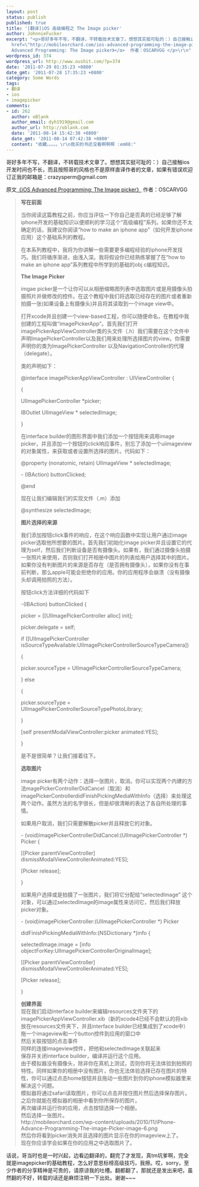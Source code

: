 ```yaml
---
layout: post
status: publish
published: true
title: '[翻译]iOS 高级编程之 The Image picker'
author: JohnnieFucker
excerpt: "<p>哥好多年不写，不翻译，不转载技术文章了。想想其实挺可耻的：）自己接触ios开发时间也不长，而且按照哥的风格也不是原样直译作者的文章，如果有错误欢迎订正我的邮箱是：crazysperm@gmail.com</p>\r\n<p>原文<a
  href=\"http://mobileorchard.com/ios-advanced-programming-the-image-picker/\" target=\"_blank\">《iOS
  Advanced Programming: The Image picker》</a>  作者：OSCARVGG </p>\r\n"
wordpress_id: 374
wordpress_url: http://www.oushit.com/?p=374
date: '2011-07-29 01:35:23 +0800'
date_gmt: '2011-07-28 17:35:23 +0800'
category: Some Words
tags:
- 翻译
- ios
- imagepicker
comments:
- id: 262
  author: oBlank
  author_email: dyh1919@gmail.com
  author_url: http://oblank.com
  date: '2011-08-14 15:42:38 +0800'
  date_gmt: '2011-08-14 07:42:38 +0800'
  content: "收藏。。。。。\r\n我买的书还没看啊啊啊 :em08:"
---
```

<p>哥好多年不写，不翻译，不转载技术文章了。想想其实挺可耻的：）自己接触ios开发时间也不长，而且按照哥的风格也不是原样直译作者的文章，如果有错误欢迎订正我的邮箱是：crazysperm@gmail.com</p>
<p>原文<a href="http://mobileorchard.com/ios-advanced-programming-the-image-picker/" target="_blank">《iOS Advanced Programming: The Image picker》</a>  作者：OSCARVGG </p>
<p><!--break--><a id="more-374"></a></p>
<blockquote><p>
<strong>写在前面</strong></p>
<p>当你阅读这篇教程之前，你应当评估一下你自己是否真的已经足够了解iphone开发的基础知识以便顺利的学习这个“高级编程”系列。如果你还不太确定的话，我建议你阅读“how to make an iphone app”（如何开发iphone应用）这个基础系列的教程。</p>
<p>在本系列教程中，我将为你讲解一些需要更多编程经验的iphone开发技巧。我们将循序渐进，由浅入深。我将假设你已经熟练掌握了在“how to make an iphone app”系列教程中所学到的基础的obj c编程知识。</p>
<p><strong>The Image Picker</strong></p>
<p>imgae picker是一个让你可以从相册缩略图列表中选取图片或是用摄像头拍摄照片并做修改的控件。在这个教程中我们将选取已经存在的图片或者重新拍摄一张(如果设备上有摄像头)并且将其读取到一个image view中。</p>
<p>打开xcode并且创建一个view-based工程，你可以随便命名，在教程中我创建的工程叫做“imagePickerApp”。首先我们打开imagePickerAppViewController类的头文件（.h）我们需要在这个文件中声明ImagePickerController以及我们用来处理所选择图片的view。你需要声明你的类为ImagePickerController 以及NavigationController的代理（delegate）。</p>
<p>类的声明如下：</p>
<p>@interface imagePickerAppViewController : UIViewController {</p>
<p>{</p>
<p>UIImagePickerController *picker;</p>
<p>IBOutlet UIImageView * selectedImage;</p>
<p>}</p>
<p>在interface builder的图形界面中我们添加一个按钮用来调用image picker，并且添加一个按钮的click响应事件，别忘了添加一个uiimageview的对象属性，来获取或者设置所选择的图片。代码如下：</p>
<p>@property (nonatomic, retain) UIImageView * selectedImage;</p>
<p>- (IBAction) buttonClicked;</p>
<p>@end</p>
<p>现在让我们编辑我们的实现文件（.m）添加</p>
<p>@synthesize selectedImage;</p>
<p><strong>图片选择的来源</strong></p>
<p>我们添加按钮click事件的响应，在这个响应函数中实现让用户通过image picker选取他所想要的图片。首先我们初始化image picker并且设置它的代理为self，然后我们判断设备是否有摄像头。如果有，我们通过摄像头拍摄一张照片来使用，否则我们打开相册中图片的列表给用户选择其中的图片。如果你没有判断图片的来源是否存在（是否拥有摄像头），如果你没有在事前判断，那么apple可能会拒绝你的应用。你的应用程序会崩溃（没有摄像头却调用拍照的方法）。</p>
<p>按钮click方法详细的代码如下</p>
<p>-(IBAction) buttonClicked {</p>
<p>picker = [[UIImagePickerController alloc] init];</p>
<p>picker.delegate = self;</p>
<p>if ([UIImagePickerController isSourceTypeAvailable:UIImagePickerControllerSourceTypeCamera])</p>
<p>{</p>
<p>picker.sourceType = UIImagePickerControllerSourceTypeCamera;</p>
<p>} else</p>
<p>{</p>
<p>picker.sourceType = UIImagePickerControllerSourceTypePhotoLibrary;</p>
<p>}</p>
<p>[self presentModalViewController:picker animated:YES];</p>
<p>}</p>
<p>是不是很简单？让我们接着往下。</p>
<p><strong>选取图片</strong></p>
<p>image picker有两个动作：选择一张图片，取消。你可以实现两个内建的方法magePickerControllerDidCancel（取消）和 imagePickerControllerdidFinishPickingMediaWithInfo（选择）来处理这两个动作。虽然方法的名字很长，但是却很清晰的表达了各自所处理的事情。</p>
<p>如果用户取消，我们只需要解散picker并且释放它的对象。</p>
<p>- (void)imagePickerControllerDidCancel:(UIImagePickerController *) Picker {</p>
<p>[[Picker parentViewController] dismissModalViewControllerAnimated:YES];</p>
<p>[Picker release];</p>
<p>}</p>
<p>如果用户选择或是拍摄了一张图片，我们将它分配给“selectedImage” 这个对象，可以通过selectedImage的image属性来访问它，然后我们释放picker对象。</p>
<p>- (void)imagePickerController:(UIImagePickerController *) Picker</p>
<p>didFinishPickingMediaWithInfo:(NSDictionary *)info {</p>
<p>selectedImage.image = [info objectForKey:UIImagePickerControllerOriginalImage];</p>
<p>[[Picker parentViewController] dismissModalViewControllerAnimated:YES];</p>
<p>[Picker release];</p>
<p>}</p>
<p><strong>创建界面</strong><br />
现在我们启动interface builder来编辑resources文件夹下的imagePickerAppViewController.xib（新的xcode4已经不会默认的将xib放在resources文件夹下，并且interface builder已经集成到了xcode中）<br />
拖一个imageview和一个button控件到应用的窗口中<br />
<img src="http://mobileorchard.com/wp-content/uploads/2010/11/iPhone-Advance-Programming-The-image-Picker-image-1.png" alt="" /><br />
然后关联按钮的点击事件<br />
<img src="http://mobileorchard.com/wp-content/uploads/2010/11/iPhone-Advance-Programming-The-image-Picker-image-2.png" alt="" /><br />
同样的连接imageview控件，把他和selectedImage关联起来<br />
保存并关闭interface builder，编译并运行这个应用。<br />
由于模拟器没有摄像头，除非你在真机上测试，否则你将无法体验到拍照的特性。同样如果你的相册中没有图片，你也无法体验选择已存在图片的特性，你可以通过点击home按钮并且拖动一些图片到你的iphone模拟器里来解决这个问题。<br />
<img src="http://mobileorchard.com/wp-content/uploads/2010/11/iPhone-Advance-Programming-The-image-Picker-image-3.png" alt="" /><br />
模拟器将通过safari读取图片，你可以点击并按住图片然后选择保存图片。之后你就能在模拟器的相册中看到你所保存的图片。<br />
<img src="http://mobileorchard.com/wp-content/uploads/2010/11/iPhone-Advance-Programming-The-image-Picker-image-4.png" alt="" /><br />
再次编译并运行你的应用，点击按钮选择一个相册。<br />
<img src="http://mobileorchard.com/wp-content/uploads/2010/11/iPhone-Advance-Programming-The-image-Picker-image-5.png" alt="" /><br />
然后选择一张图片。<br />
http://mobileorchard.com/wp-content/uploads/2010/11/iPhone-Advance-Programming-The-image-Picker-image-6.png<br />
然后你将看到picker消失并且选择的图片显示在你的imageview上了。<br />
<img src="http://mobileorchard.com/wp-content/uploads/2010/11/iPhone-Advance-Programming-The-image-Picker-image-7.png" alt="" /><br />
现在你应该学会如果在你的应用之中选取图片了。
</p></blockquote>
<p>话说，哥当时也是一时兴起，边看边翻译的，翻完了才发现，真tm坑爹啊，完全就是imagepicker的基础教程，怎么好意思标榜高级技巧，我擦。哎，sorry，至少作者的分享精神是可贵的，请原谅我的吐槽。翻都翻了，那就还是发出来吧，虽然翻的不好，转载的话还是麻烦注明一下出处。谢谢~~~</p>
